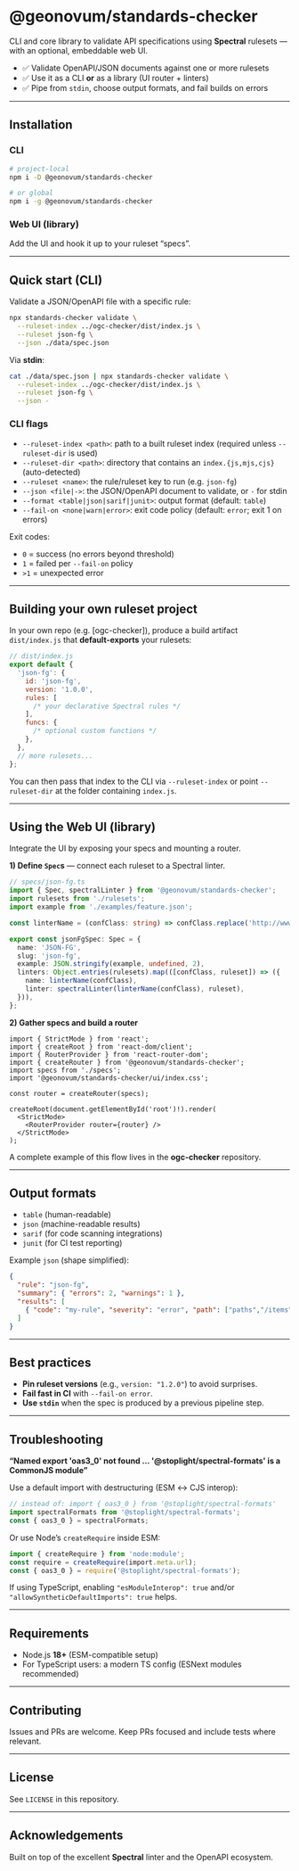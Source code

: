 # @geonovum/standards-checker

CLI and core library to validate API specifications using **Spectral** rulesets — with an optional, embeddable web UI.

* ✅ Validate OpenAPI/JSON documents against one or more rulesets
* ✅ Use it as a CLI **or** as a library (UI router + linters)
* ✅ Pipe from `stdin`, choose output formats, and fail builds on errors

---

## Installation

### CLI

```bash
# project-local
npm i -D @geonovum/standards-checker

# or global
npm i -g @geonovum/standards-checker
```

### Web UI (library)

Add the UI and hook it up to your ruleset “specs”.

---

## Quick start (CLI)

Validate a JSON/OpenAPI file with a specific rule:

```bash
npx standards-checker validate \
  --ruleset-index ../ogc-checker/dist/index.js \
  --ruleset json-fg \
  --json ./data/spec.json
```

Via **stdin**:

```bash
cat ./data/spec.json | npx standards-checker validate \
  --ruleset-index ../ogc-checker/dist/index.js \
  --ruleset json-fg \
  --json -
```

### CLI flags

* `--ruleset-index <path>`: path to a built ruleset index (required unless `--ruleset-dir` is used)
* `--ruleset-dir <path>`: directory that contains an `index.{js,mjs,cjs}` (auto-detected)
* `--ruleset <name>`: the rule/ruleset key to run (e.g. `json-fg`)
* `--json <file|->`: the JSON/OpenAPI document to validate, or `-` for stdin
* `--format <table|json|sarif|junit>`: output format (default: `table`)
* `--fail-on <none|warn|error>`: exit code policy (default: `error`; exit 1 on errors)

Exit codes:

* `0` = success (no errors beyond threshold)
* `1` = failed per `--fail-on` policy
* `>1` = unexpected error

---

## Building your own ruleset project

In your own repo (e.g. [ogc-checker]), produce a build artifact `dist/index.js` that **default-exports** your rulesets:

```js
// dist/index.js
export default {
  'json-fg': {
    id: 'json-fg',
    version: '1.0.0',
    rules: [
      /* your declarative Spectral rules */
    ],
    funcs: {
      /* optional custom functions */
    },
  },
  // more rulesets...
};
```

You can then pass that index to the CLI via `--ruleset-index` or point `--ruleset-dir` at the folder containing `index.js`.

---

## Using the Web UI (library)

Integrate the UI by exposing your specs and mounting a router.

**1) Define `Spec`s** — connect each ruleset to a Spectral linter.

```ts
// specs/json-fg.ts
import { Spec, spectralLinter } from '@geonovum/standards-checker';
import rulesets from './rulesets';
import example from './examples/feature.json';

const linterName = (confClass: string) => confClass.replace('http://www.opengis.net/spec/', '');

export const jsonFgSpec: Spec = {
  name: 'JSON-FG',
  slug: 'json-fg',
  example: JSON.stringify(example, undefined, 2),
  linters: Object.entries(rulesets).map(([confClass, ruleset]) => ({
    name: linterName(confClass),
    linter: spectralLinter(linterName(confClass), ruleset),
  })),
};
```

**2) Gather specs and build a router**

```tsx
import { StrictMode } from 'react';
import { createRoot } from 'react-dom/client';
import { RouterProvider } from 'react-router-dom';
import { createRouter } from '@geonovum/standards-checker';
import specs from './specs';
import '@geonovum/standards-checker/ui/index.css';

const router = createRouter(specs);

createRoot(document.getElementById('root')!).render(
  <StrictMode>
    <RouterProvider router={router} />
  </StrictMode>
);
```

A complete example of this flow lives in the **ogc-checker** repository.

---

## Output formats

* `table` (human-readable)
* `json` (machine-readable results)
* `sarif` (for code scanning integrations)
* `junit` (for CI test reporting)

Example `json` (shape simplified):

```json
{
  "rule": "json-fg",
  "summary": { "errors": 2, "warnings": 1 },
  "results": [
    { "code": "my-rule", "severity": "error", "path": ["paths","/items","get"], "message": "..." }
  ]
}
```

---

## Best practices

* **Pin ruleset versions** (e.g., `version: "1.2.0"`) to avoid surprises.
* **Fail fast in CI** with `--fail-on error`.
* **Use `stdin`** when the spec is produced by a previous pipeline step.

---

## Troubleshooting

**“Named export 'oas3_0' not found … '@stoplight/spectral-formats' is a CommonJS module”**

Use a default import with destructuring (ESM ↔ CJS interop):

```ts
// instead of: import { oas3_0 } from '@stoplight/spectral-formats'
import spectralFormats from '@stoplight/spectral-formats';
const { oas3_0 } = spectralFormats;
```

Or use Node’s `createRequire` inside ESM:

```ts
import { createRequire } from 'node:module';
const require = createRequire(import.meta.url);
const { oas3_0 } = require('@stoplight/spectral-formats');
```

If using TypeScript, enabling `"esModuleInterop": true` and/or `"allowSyntheticDefaultImports": true` helps.

---

## Requirements

* Node.js **18+** (ESM-compatible setup)
* For TypeScript users: a modern TS config (ESNext modules recommended)

---

## Contributing

Issues and PRs are welcome. Keep PRs focused and include tests where relevant.

---

## License

See `LICENSE` in this repository.

---

## Acknowledgements

Built on top of the excellent **Spectral** linter and the OpenAPI ecosystem.
